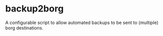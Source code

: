 # backup2borg
A configurable script to allow automated backups to be sent to (multiple) borg destinations.

